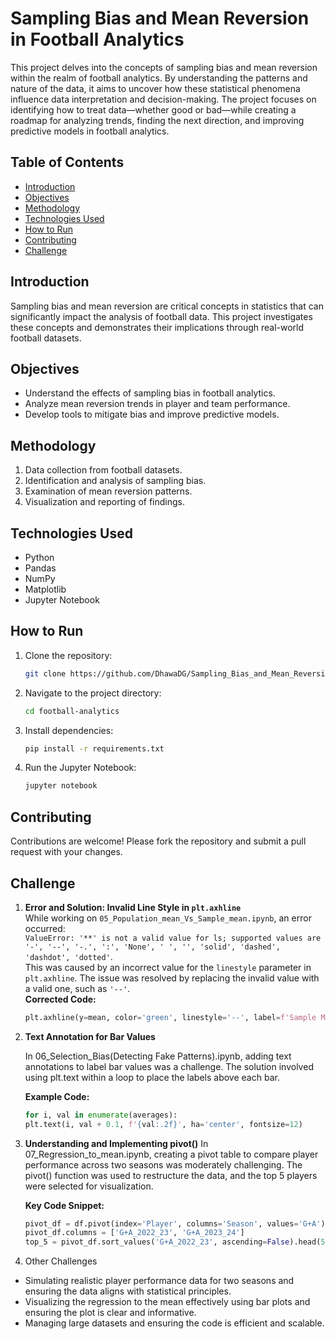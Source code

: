 # Sampling Bias and Mean Reversion in Football Analytics

This project delves into the concepts of sampling bias and mean reversion within the realm of football analytics. By understanding the patterns and nature of the data, it aims to uncover how these statistical phenomena influence data interpretation and decision-making. The project focuses on identifying how to treat data—whether good or bad—while creating a roadmap for analyzing trends, finding the next direction, and improving predictive models in football analytics.

## Table of Contents
- [Introduction](#introduction)
- [Objectives](#objectives)
- [Methodology](#methodology)
- [Technologies Used](#technologies-used)
- [How to Run](#how-to-run)
- [Contributing](#contributing)
- [Challenge](#challenge)

## Introduction
Sampling bias and mean reversion are critical concepts in statistics that can significantly impact the analysis of football data. This project investigates these concepts and demonstrates their implications through real-world football datasets.

## Objectives
- Understand the effects of sampling bias in football analytics.
- Analyze mean reversion trends in player and team performance.
- Develop tools to mitigate bias and improve predictive models.

## Methodology
1. Data collection from football datasets.
2. Identification and analysis of sampling bias.
3. Examination of mean reversion patterns.
4. Visualization and reporting of findings.

## Technologies Used
- Python
- Pandas
- NumPy
- Matplotlib
- Jupyter Notebook

## How to Run
1. Clone the repository:
    ```bash
    git clone https://github.com/DhawaDG/Sampling_Bias_and_Mean_Reversion_in_Football_Analytics
    ```
2. Navigate to the project directory:
    ```bash
    cd football-analytics
    ```
3. Install dependencies:
    ```bash
    pip install -r requirements.txt
    ```
4. Run the Jupyter Notebook:
    ```bash
    jupyter notebook
    ```

## Contributing
Contributions are welcome! Please fork the repository and submit a pull request with your changes.

## Challenge


1. **Error and Solution: Invalid Line Style in `plt.axhline`**  
   While working on `05_Population_mean_Vs_Sample_mean.ipynb`, an error occurred:  
   `ValueError: '**' is not a valid value for ls; supported values are '-', '--', '-.', ':', 'None', ' ', '', 'solid', 'dashed', 'dashdot', 'dotted'`.  
   This was caused by an incorrect value for the `linestyle` parameter in `plt.axhline`. The issue was resolved by replacing the invalid value with a valid one, such as `'--'`.  
   **Corrected Code:**  
   ```python
   plt.axhline(y=mean, color='green', linestyle='--', label=f'Sample Mean: {mean:.2f}')

2. **Text Annotation for Bar Values**

    In 06_Selection_Bias(Detecting Fake Patterns).ipynb, adding text annotations to label bar values was a challenge. The solution involved using plt.text within a loop to place the labels above each bar.
   
    **Example Code:**
    ```python
    for i, val in enumerate(averages):
    plt.text(i, val + 0.1, f'{val:.2f}', ha='center', fontsize=12)

 3. **Understanding and Implementing pivot()**
   In 07_Regression_to_mean.ipynb, creating a pivot table to compare player performance across two seasons was moderately challenging. The pivot() function was used to restructure the data, and the top 5 players were selected for visualization.

    **Key Code Snippet:**
    ```python
    pivot_df = df.pivot(index='Player', columns='Season', values='G+A').dropna()
    pivot_df.columns = ['G+A_2022_23', 'G+A_2023_24']
    top_5 = pivot_df.sort_values('G+A_2022_23', ascending=False).head(5)

5. Other Challenges

- Simulating realistic player performance data for two seasons and ensuring the data aligns with statistical principles.
- Visualizing the regression to the mean effectively using bar plots and ensuring the plot is clear and informative.
- Managing large datasets and ensuring the code is efficient and scalable.

